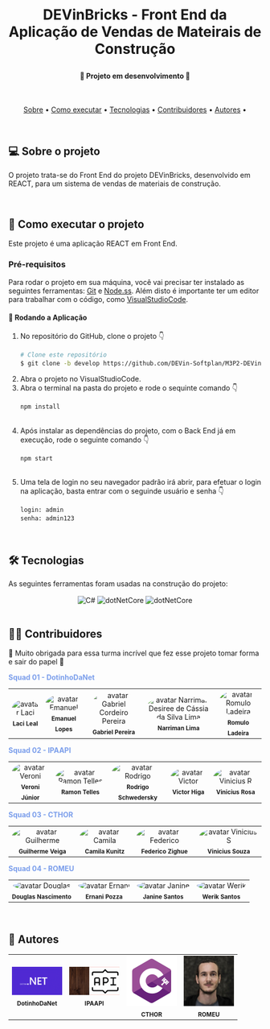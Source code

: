 <h1 align="center">
</h1>

<h1 align="center">
   <p>DEVinBricks - Front End da Aplicação de Vendas de Mateirais de Construção</p>
</h1>

<h4 align="center"> 
	🚧  Projeto em desenvolvimento 🚧
</h4>

<br>

<p align="center">
 <a href="#-sobre-o-projeto">Sobre</a> •
 <a href="#-como-executar-o-projeto">Como executar</a> • 
 <a href="#-tecnologias">Tecnologias</a> • 
 <a href="#-contribuidores">Contribuidores</a> • 
 <a href="#-autores">Autores</a> •  
</p>
<br>

## 💻 Sobre o projeto

O projeto trata-se do Front End do projeto DEVinBricks, desenvolvido em REACT, para um sistema de vendas de materiais de construção.

<br>

## 🚀 Como executar o projeto

Este projeto é uma aplicação REACT em Front End.

### Pré-requisitos

Para rodar o projeto em sua máquina, você vai precisar ter instalado as seguintes ferramentas:
[Git](https://git-scm.com) e [Node.ss](https://nodejs.org/en/).
Além disto é importante ter um editor para trabalhar com o código, como [VisualStudioCode](https://code.visualstudio.com/).

#### 🎲 Rodando a Aplicação

<ol start="1">
<li>No repositório do GitHub, clone o projeto 👇</li>

```bash
# Clone este repositório
$ git clone -b develop https://github.com/DEVin-Softplan/M3P2-DEVinBricks-FrontEnd.git
```

<li>Abra o projeto no VisualStudioCode.
<br>
<li>Abra o terminal na pasta do projeto e rode o sequinte comando 👇<br>

```bash
npm install
```

</li>
<br>
<li>Após instalar as dependências do projeto, com o Back End já em execução, rode o seguinte comando 👇<br>

```bash
npm start
```

</li>

</li>
<br>
<li>Uma tela de login no seu navegador padrão irá abrir, para efetuar o login na aplicação, basta entrar com o seguinde usuário e senha  👇<br>

```bash
login: admin
senha: admin123
```

</li>
</ol><br>

## 🛠 Tecnologias

As seguintes ferramentas foram usadas na construção do projeto:

<div style="display: inline_block" align="center">

<img align="center" alt="C#" height="80" src="https://upload.wikimedia.org/wikipedia/commons/thumb/d/d9/Node.js_logo.svg/1200px-Node.js_logo.svg.png">
<img align="center" alt="dotNetCore" height="80"  src="https://upload.wikimedia.org/wikipedia/commons/thumb/a/a7/React-icon.svg/1200px-React-icon.svg.png">
<img align="center" alt="dotNetCore" height="110"  src="https://v4.mui.com/static/logo.png">

</div><br>

## 👨‍💻 Contribuidores

💜 Muito obrigada para essa turma incrível que fez esse projeto tomar forma e sair do papel 👏

<b style="color:#7b9eeb">Squad 01 - DotinhoDaNet</b>

<table>
   <tr>
      <td align="center">
         <img style="border-radius: 50%;" src="https://avatars.githubusercontent.com/lacijr" width="100px;" alt="avatar Laci"/><br />
         <sub><b>Laci Leal</b></sub>
         <br/>
      </td>
      <td align="center">
         <img style="border-radius: 50%;" src="https://avatars.githubusercontent.com/u/86383785?v=4" width="100px;" alt="avatar Emanuel"/><br />
         <sub><b>Emanuel Lopes</b></sub>
         <br/>
      </td>
      <td align="center">
         <img style="border-radius: 50%;" src="https://avatars.githubusercontent.com/u/93409627?v=4" width="100px;" alt="avatar Gabriel Cordeiro Pereira"/><br />
         <sub><b>Gabriel Pereira</b></sub>
         <br/>
      </td>
      <td align="center">
         <img style="border-radius: 50%;" src="https://avatars.githubusercontent.com/u/93232919?v=4" width="100px;" alt="avatar Narriman Desiree de Cássia da Silva Lima"/><br />
         <sub><b>Narriman Lima</b></sub>
         <br/>
      </td>
      <td align="center">
         <img style="border-radius: 50%;" src="https://avatars.githubusercontent.com/u/93687924?v=4" width="100px;" alt="avatar Romulo Ladeira"/><br />
         <sub><b>Romulo Ladeira</b></sub>
         <br/>
      </td>
   </tr>
</table>

<b style="color:#7b9eeb">Squad 02 - IPAAPI</b>

<table>
   <tr>
      <td align="center">
         <img style="border-radius: 50%;" src="https://avatars.githubusercontent.com/VeroniJrStudant" width="100px;" alt="avatar Veroni"/><br />
         <sub><b>Veroni Júnior</b></sub>
         <br/>
      </td>
      <td align="center">
         <img style="border-radius: 50%;" src="https://avatars.githubusercontent.com/u/73497963?v=4" width="100px;" alt="avatar Ramon Telles"/><br />
         <sub><b>Ramon Telles</b></sub>
         <br/>
      <td align="center">
         <img style="border-radius: 50%;" src="https://avatars.githubusercontent.com/Rschwedersky" width="100px;" alt="avatar Rodrigo"/><br />
         <sub><b>Rodrigo Schwedersky</b></sub>
         <br/>
      </td>
      <td align="center">
         <img style="border-radius: 50%;" src="https://avatars.githubusercontent.com/Victor-Higa1997" width="100px;" alt="avatar Victor"/><br />
         <sub><b>Victor Higa</b></sub>
         <br/>
            <td align="center">
         <img style="border-radius: 50%;" src="https://avatars.githubusercontent.com/viniHiagoRosa" width="100px;" alt="avatar Vinicius R"/><br />
         <sub><b>Vinicius Rosa</b></sub>
         <br/>
      </td>
   </tr>
</table>

<b style="color:#7b9eeb">Squad 03 - CTHOR</b>

<table>
   <tr>
      <td align="center">
         <img style="border-radius: 50%;" src="https://avatars.githubusercontent.com/GuiVeiga" width="100px;" alt="avatar Guilherme"/><br />
         <sub><b>Guilherme Veiga</b></sub>
         <br/>
      </td>
            <td align="center">
         <img style="border-radius: 50%;" src="https://avatars.githubusercontent.com/camila-kunitz" width="100px;" alt="avatar Camila"/><br />
         <sub><b>Camila Kunitz</b></sub>
         <br/>
      </td>
            <td align="center">
         <img style="border-radius: 50%;" src="https://avatars.githubusercontent.com/zighue1" width="100px;" alt="avatar Federico"/><br />
         <sub><b>Federico Zighue</b></sub>
         <br/>
      </td>
      <td align="center">
         <img style="border-radius: 50%;" src="https://avatars.githubusercontent.com/ViniiSouza" width="100px;" alt="avatar Vinicius S"/><br />
         <sub><b>Vinicius Souza</b></sub>
         <br/>
      </td>
   </tr>
</table>

<b style="color:#7b9eeb">Squad 04 - ROMEU</b>

<table>
   <tr>
      <td align="center">
         <img style="border-radius: 50%;" src="https://avatars.githubusercontent.com/douglas-devinhouse" width="100px;" alt="avatar Douglas"/><br />
         <sub><b>Douglas Nascimento</b></sub>
         <br/>
      </td>
      <td align="center">
         <img style="border-radius: 50%;" src="https://avatars.githubusercontent.com/ernanipozza" width="100px;" alt="avatar Ernani"/><br />
         <sub><b>Ernani Pozza</b></sub>
         <br/>
      </td>
      <td align="center">
         <img style="border-radius: 50%;" src="https://avatars.githubusercontent.com/janinelps" width="100px;" alt="avatar Janine"/><br />
         <sub><b>Janine Santos</b></sub>
         <br/>
      </td>
      <td align="center">
         <img style="border-radius: 50%;" src="https://avatars.githubusercontent.com/werikorus" width="100px;" alt="avatar Werik"/><br />
         <sub><b>Werik Santos</b></sub>
         <br/>
      </td>
   </tr>
</table>

<br>

## 🦸 Autores

<table>
   <tr>
      <td align="center">
         <img src="./Img/DotinhoDaNet.gif" width="100px;" alt="logo squad dotinho"/>
         <br/>
         <sub><b>DotinhoDaNet</b></sub>
      </td>
      <td align="center">
         <img src="./Img/IPAAPI.gif" width="100px;" alt="logo squad IPAAPI"/>
         <br/>
         <sub><b>IPAAPI</b></sub>
      </td>
      <td align="center">
         <img src="./Img/CTHOR.png" width="100px;" alt="logo squad CTHOR"/>
         <br/>
         <sub><b>CTHOR</b></sub>
      </td>
      <td align="center">
         <img src="./Img/ROMEU.jpg" width="100px;" alt="logo squad ROMEU"/>
         <br/>
         <sub><b>ROMEU</b></sub>
      </td>
   </tr>
</table>
